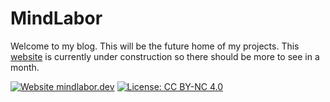 # MindLabor

Welcome to my blog. This will be the future home of my projects. This [website](https://mindlabor.dev) is currently under construction so there should be more to see in a month.

[![Website mindlabor.dev](https://img.shields.io/website-up-down-green-red/http/mindlabor.dev.svg)](https://mindlabor.dev) [![License: CC BY-NC 4.0](https://img.shields.io/badge/License-CC%20BY--NC%204.0-lightgrey.svg)](https://creativecommons.org/licenses/by-nc/4.0/)

